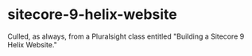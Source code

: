 # sitecore-9-helix-website
Culled, as always, from a Pluralsight class entitled "Building a Sitecore 9 Helix Website."
